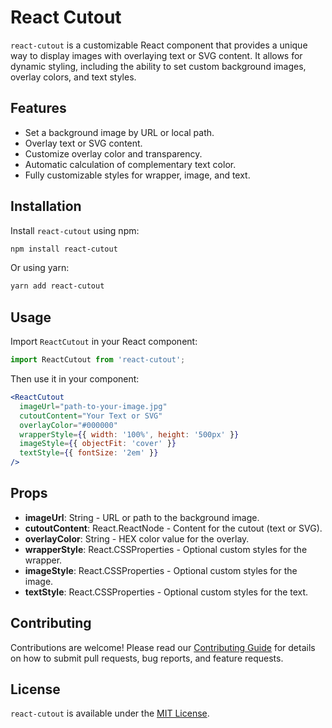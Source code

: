 # React Cutout

`react-cutout` is a customizable React component that provides a unique way to display images with overlaying text or SVG content. It allows for dynamic styling, including the ability to set custom background images, overlay colors, and text styles.

## Features

- Set a background image by URL or local path.
- Overlay text or SVG content.
- Customize overlay color and transparency.
- Automatic calculation of complementary text color.
- Fully customizable styles for wrapper, image, and text.

## Installation

Install `react-cutout` using npm:

```bash
npm install react-cutout
```

Or using yarn:

```bash
yarn add react-cutout
```

## Usage

Import `ReactCutout` in your React component:

```jsx
import ReactCutout from 'react-cutout';
```

Then use it in your component:

```jsx
<ReactCutout
  imageUrl="path-to-your-image.jpg"
  cutoutContent="Your Text or SVG"
  overlayColor="#000000"
  wrapperStyle={{ width: '100%', height: '500px' }}
  imageStyle={{ objectFit: 'cover' }}
  textStyle={{ fontSize: '2em' }}
/>
```

## Props

- **imageUrl**: String - URL or path to the background image.
- **cutoutContent**: React.ReactNode - Content for the cutout (text or SVG).
- **overlayColor**: String - HEX color value for the overlay.
- **wrapperStyle**: React.CSSProperties - Optional custom styles for the wrapper.
- **imageStyle**: React.CSSProperties - Optional custom styles for the image.
- **textStyle**: React.CSSProperties - Optional custom styles for the text.

## Contributing

Contributions are welcome! Please read our [Contributing Guide](CONTRIBUTING.md) for details on how to submit pull requests, bug reports, and feature requests.


## License

`react-cutout` is available under the [MIT License](LICENSE).
